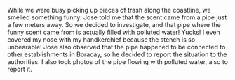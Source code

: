 While we were busy picking up pieces of trash along the coastline, we smelled something funny. Jose told me that the scent came from a pipe just a few meters away. So we decided to investigate, and that pipe where the funny scent came from is actually filled with polluted water! Yucks! I even covered my nose with my handkerchief because the stench is so unbearable! Jose also observed that the pipe happened to be connected to other establishments in Boracay, so he decided to report the situation to the authorities. I also took photos of the pipe flowing with polluted water, also to report it.